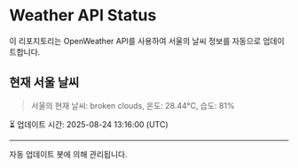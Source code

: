 
# Weather API Status

이 리포지토리는 OpenWeather API를 사용하여 서울의 날씨 정보를 자동으로 업데이트합니다.

## 현재 서울 날씨
> 서울의 현재 날씨: broken clouds, 온도: 28.44°C, 습도: 81%

⏳ 업데이트 시간: 2025-08-24 13:16:00 (UTC)

---
자동 업데이트 봇에 의해 관리됩니다.

